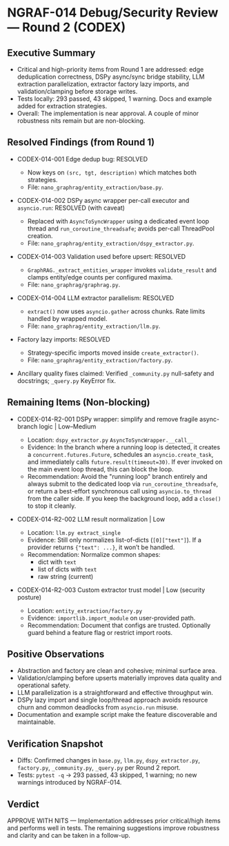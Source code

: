 # NGRAF-014 Debug/Security Review — Round 2 (CODEX)

## Executive Summary
- Critical and high-priority items from Round 1 are addressed: edge deduplication correctness, DSPy async/sync bridge stability, LLM extraction parallelization, extractor factory lazy imports, and validation/clamping before storage writes.
- Tests locally: 293 passed, 43 skipped, 1 warning. Docs and example added for extraction strategies.
- Overall: The implementation is near approval. A couple of minor robustness nits remain but are non-blocking.

## Resolved Findings (from Round 1)

- CODEX-014-001 Edge dedup bug: RESOLVED
  - Now keys on `(src, tgt, description)` which matches both strategies.
  - File: `nano_graphrag/entity_extraction/base.py`.

- CODEX-014-002 DSPy async wrapper per-call executor and `asyncio.run`: RESOLVED (with caveat)
  - Replaced with `AsyncToSyncWrapper` using a dedicated event loop thread and `run_coroutine_threadsafe`; avoids per-call ThreadPool creation.
  - File: `nano_graphrag/entity_extraction/dspy_extractor.py`.

- CODEX-014-003 Validation used before upsert: RESOLVED
  - `GraphRAG._extract_entities_wrapper` invokes `validate_result` and clamps entity/edge counts per configured maxima.
  - File: `nano_graphrag/graphrag.py`.

- CODEX-014-004 LLM extractor parallelism: RESOLVED
  - `extract()` now uses `asyncio.gather` across chunks. Rate limits handled by wrapped model.
  - File: `nano_graphrag/entity_extraction/llm.py`.

- Factory lazy imports: RESOLVED
  - Strategy-specific imports moved inside `create_extractor()`.
  - File: `nano_graphrag/entity_extraction/factory.py`.

- Ancillary quality fixes claimed: Verified `_community.py` null-safety and docstrings; `_query.py` KeyError fix.

## Remaining Items (Non-blocking)

- CODEX-014-R2-001 DSPy wrapper: simplify and remove fragile async-branch logic | Low–Medium
  - Location: `dspy_extractor.py` `AsyncToSyncWrapper.__call__`
  - Evidence: In the branch where a running loop is detected, it creates a `concurrent.futures.Future`, schedules an `asyncio.create_task`, and immediately calls `future.result(timeout=30)`. If ever invoked on the main event loop thread, this can block the loop.
  - Recommendation: Avoid the "running loop" branch entirely and always submit to the dedicated loop via `run_coroutine_threadsafe`, or return a best-effort synchronous call using `asyncio.to_thread` from the caller side. If you keep the background loop, add a `close()` to stop it cleanly.

- CODEX-014-R2-002 LLM result normalization | Low
  - Location: `llm.py extract_single`
  - Evidence: Still only normalizes list-of-dicts (`[0]["text"]`). If a provider returns `{"text": ...}`, it won’t be handled.
  - Recommendation: Normalize common shapes:
    - dict with `text`
    - list of dicts with `text`
    - raw string (current)

- CODEX-014-R2-003 Custom extractor trust model | Low (security posture)
  - Location: `entity_extraction/factory.py`
  - Evidence: `importlib.import_module` on user-provided path.
  - Recommendation: Document that configs are trusted. Optionally guard behind a feature flag or restrict import roots.

## Positive Observations
- Abstraction and factory are clean and cohesive; minimal surface area.
- Validation/clamping before upserts materially improves data quality and operational safety.
- LLM parallelization is a straightforward and effective throughput win.
- DSPy lazy import and single loop/thread approach avoids resource churn and common deadlocks from `asyncio.run` misuse.
- Documentation and example script make the feature discoverable and maintainable.

## Verification Snapshot
- Diffs: Confirmed changes in `base.py`, `llm.py`, `dspy_extractor.py`, `factory.py`, `_community.py`, `_query.py` per Round 2 report.
- Tests: `pytest -q` → 293 passed, 43 skipped, 1 warning; no new warnings introduced by NGRAF-014.

## Verdict
APPROVE WITH NITS — Implementation addresses prior critical/high items and performs well in tests. The remaining suggestions improve robustness and clarity and can be taken in a follow-up.

